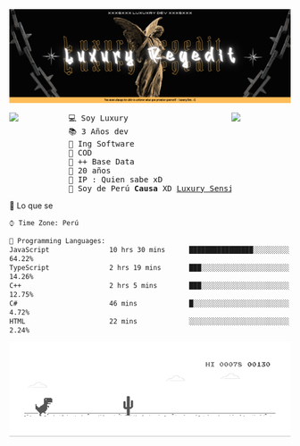 
<div align="center">
  <img  src="https://raw.githubusercontent.com/iFor-Lux/imagen/main/Luxury%20REgedit.png?token=GHSAT0AAAAAACSYB3MMCWYAZJR4ZKN4CVOWZTBZBQA"
       alt="imagen" /></a>
</div>

<img align="left" src="https://user-images.githubusercontent.com/65187002/144930161-2f783401-8d27-4fdf-a2f7-cc0ba32f1f1f.gif" width="21%" style="display:inline;"><img align="right" src="https://user-images.githubusercontent.com/65187002/144930161-2f783401-8d27-4fdf-a2f7-cc0ba32f1f1f.gif" width="21%" style="display:inline;">


<pre>
💻 Soy Luxury
📚 3 Años dev
📝 Ing Software
🔭 COD
🌱 ++ Base Data
🌟 20 años
🚩 IP : Quien sabe xD 
🤔 Soy de Perú <b>Causa</b> XD <a href="https://ifor-lux.github.io/Sensi.html/" target="_blank">Luxury Sensi</a>
</pre>



📅 Lo que se
```text
⌚︎ Time Zone: Perú

💬 Programming Languages: 
JavaScript               10 hrs 30 mins      ████████████████░░░░░░░░░   64.22% 
TypeScript               2 hrs 19 mins       ███░░░░░░░░░░░░░░░░░░░░░░   14.26% 
C++                      2 hrs 5 mins        ███░░░░░░░░░░░░░░░░░░░░░░   12.75% 
C#                       46 mins             █░░░░░░░░░░░░░░░░░░░░░░░░   4.72% 
HTML                     22 mins             ░░░░░░░░░░░░░░░░░░░░░░░░░   2.24%

```


<div align="center">
  <img  src="https://raw.githubusercontent.com/sanket9006/sanket9006/master/dino.gif"
       alt="dino" /></a>
</div>
